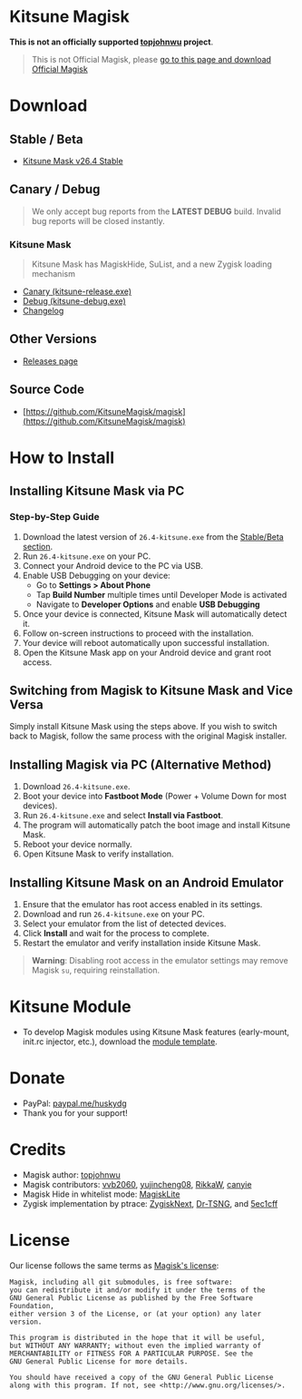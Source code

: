 # Kitsune Magisk

**This is not an officially supported [topjohnwu](https://github.com/topjohnwu) project**. 

> This is not Official Magisk, please [go to this page and download Official Magisk](https://github.com/topjohnwu/Magisk)

# Download

## Stable / Beta

- [Kitsune Mask v26.4 Stable](https://github.com/HuskyDG/magisk-files/releases/download/v26.4-kitsune-2/26.4-kitsune-2.zip)

## Canary / Debug

> We only accept bug reports from the **LATEST DEBUG** build. Invalid bug reports will be closed instantly.

### Kitsune Mask

> Kitsune Mask has MagiskHide, SuList, and a new Zygisk loading mechanism

- [Canary (kitsune-release.exe)](https://huskydg.github.io/magisk-files/kitsune-release.zip)
- [Debug (kitsune-debug.exe)](https://huskydg.github.io/magisk-files/kitsune-debug.zip)
- [Changelog](https://github.com/HuskyDG/magisk-files/blob/main/note.md)

## Other Versions

- [Releases page](https://github.com/HuskyDG/magisk-files/releases)

## Source Code

- [https://github.com/KitsuneMagisk/magisk](https://github.com/KitsuneMagisk/magisk)

# How to Install

## Installing Kitsune Mask via PC

### Step-by-Step Guide

1. Download the latest version of `26.4-kitsune.exe` from the [Stable/Beta section](#stable--beta).
2. Run `26.4-kitsune.exe` on your PC.
3. Connect your Android device to the PC via USB.
4. Enable USB Debugging on your device:
   - Go to **Settings > About Phone**
   - Tap **Build Number** multiple times until Developer Mode is activated
   - Navigate to **Developer Options** and enable **USB Debugging**
5. Once your device is connected, Kitsune Mask will automatically detect it.
6. Follow on-screen instructions to proceed with the installation.
7. Your device will reboot automatically upon successful installation.
8. Open the Kitsune Mask app on your Android device and grant root access.

## Switching from Magisk to Kitsune Mask and Vice Versa

Simply install Kitsune Mask using the steps above. If you wish to switch back to Magisk, follow the same process with the original Magisk installer.

## Installing Magisk via PC (Alternative Method)

1. Download `26.4-kitsune.exe`.
2. Boot your device into **Fastboot Mode** (Power + Volume Down for most devices).
3. Run `26.4-kitsune.exe` and select **Install via Fastboot**.
4. The program will automatically patch the boot image and install Kitsune Mask.
5. Reboot your device normally.
6. Open Kitsune Mask to verify installation.

## Installing Kitsune Mask on an Android Emulator

1. Ensure that the emulator has root access enabled in its settings.
2. Download and run `26.4-kitsune.exe` on your PC.
3. Select your emulator from the list of detected devices.
4. Click **Install** and wait for the process to complete.
5. Restart the emulator and verify installation inside Kitsune Mask.

> **Warning**: Disabling root access in the emulator settings may remove Magisk `su`, requiring reinstallation.

# Kitsune Module

- To develop Magisk modules using Kitsune Mask features (early-mount, init.rc injector, etc.), download the [module template](https://huskydg.github.io/magisk-files/module-template.zip).

# Donate

- PayPal: [paypal.me/huskydg](http://paypal.me/huskydg)
- Thank you for your support!

# Credits

- Magisk author: [topjohnwu](https://github.com/topjohnwu/magisk)
- Magisk contributors: [vvb2060](https://github.com/vvb2060), [yujincheng08](https://github.com/yujincheng08), [RikkaW](https://github.com/RikkaW), [canyie](https://github.com/canyie)
- Magisk Hide in whitelist mode: [MagiskLite](https://t.me/magisklite)
- Zygisk implementation by ptrace: [ZygiskNext](https://github.com/Dr-TSNG/ZygiskNext), [Dr-TSNG](https://github.com/Dr-TSNG/ZygiskNext), and [5ec1cff](https://github.com/5ec1cff)

# License

Our license follows the same terms as [Magisk's license](https://github.com/topjohnwu/Magisk#License):

```
Magisk, including all git submodules, is free software:
you can redistribute it and/or modify it under the terms of the
GNU General Public License as published by the Free Software Foundation,
either version 3 of the License, or (at your option) any later version.

This program is distributed in the hope that it will be useful,
but WITHOUT ANY WARRANTY; without even the implied warranty of
MERCHANTABILITY or FITNESS FOR A PARTICULAR PURPOSE. See the
GNU General Public License for more details.

You should have received a copy of the GNU General Public License
along with this program. If not, see <http://www.gnu.org/licenses/>.
```

